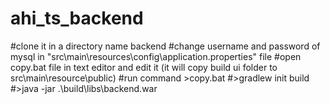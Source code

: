 # ahi_ts_backend
#clone it in a directory name backend
#change username and password of mysql in "src\main\resources\config\application.properties" file
#open copy.bat file in text editor and edit it (it will copy build ui folder to src\main\resource\public)
#run command >copy.bat
#>gradlew init build
#>java -jar .\build\libs\backend.war
